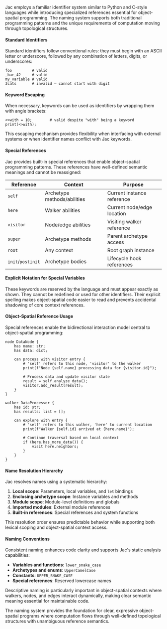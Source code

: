 Jac employs a familiar identifier system similar to Python and C-style languages while introducing specialized references essential for object-spatial programming. The naming system supports both traditional programming patterns and the unique requirements of computation moving through topological structures.

#### Standard Identifiers

Standard identifiers follow conventional rules: they must begin with an ASCII letter or underscore, followed by any combination of letters, digits, or underscores:

```jac
foo         # valid
_bar_42     # valid
my_variable # valid
3cats       # invalid – cannot start with digit
```

#### Keyword Escaping

When necessary, keywords can be used as identifiers by wrapping them with angle brackets:

```jac
<>with = 10;        # valid despite "with" being a keyword
print(<>with);
```

This escaping mechanism provides flexibility when interfacing with external systems or when identifier names conflict with Jac keywords.

#### Special References

Jac provides built-in special references that enable object-spatial programming patterns. These references have well-defined semantic meanings and cannot be reassigned:

| Reference | Context | Purpose |
|-----------|---------|---------|
| `self` | Archetype methods/abilities | Current instance reference |
| `here` | Walker abilities | Current node/edge location |
| `visitor` | Node/edge abilities | Visiting walker reference |
| `super` | Archetype methods | Parent archetype access |
| `root` | Any context | Root graph instance |
| `init`/`postinit` | Archetype bodies | Lifecycle hook references |

#### Explicit Notation for Special Variables

These keywords are reserved by the language and must appear exactly as shown.
They cannot be redefined or used for other identifiers.  Their explicit spelling
makes object-spatial code easier to read and prevents accidental shadowing of core
context references.

#### Object-Spatial Reference Usage

Special references enable the bidirectional interaction model central to object-spatial programming:

```jac
node DataNode {
    has name: str;
    has data: dict;

    can process with visitor entry {
        # 'self' refers to this node, 'visitor' to the walker
        print(f"Node {self.name} processing data for {visitor.id}");
        
        # Process data and update visitor state
        result = self.analyze_data();
        visitor.add_result(result);
    }
}

walker DataProcessor {
    has id: str;
    has results: list = [];

    can explore with entry {
        # 'self' refers to this walker, 'here' to current location
        print(f"Walker {self.id} arrived at {here.name}");
        
        # Continue traversal based on local context
        if (here.has_more_data()) {
            visit here.neighbors;
        }
    }
}
```

#### Name Resolution Hierarchy

Jac resolves names using a systematic hierarchy:

1. **Local scope**: Parameters, local variables, and `let` bindings
2. **Enclosing archetype scope**: Instance variables and methods
3. **Module scope**: Module-level definitions and globals
4. **Imported modules**: External module references
5. **Built-in references**: Special references and system functions

This resolution order ensures predictable behavior while supporting both lexical scoping and object-spatial context access.

#### Naming Conventions

Consistent naming enhances code clarity and supports Jac's static analysis capabilities:

- **Variables and functions**: `lower_snake_case`
- **Archetypes and enums**: `UpperCamelCase`
- **Constants**: `UPPER_SNAKE_CASE`
- **Special references**: Reserved lowercase names

Descriptive naming is particularly important in object-spatial contexts where walkers, nodes, and edges interact dynamically, making clear semantic meaning essential for maintainable code.

The naming system provides the foundation for clear, expressive object-spatial programs where computation flows through well-defined topological structures with unambiguous reference semantics.

